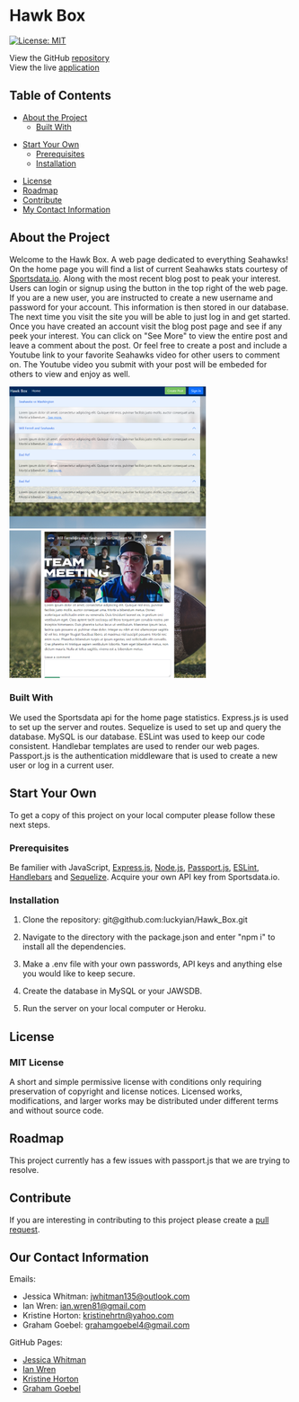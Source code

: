 # Hawk Box

[![License: MIT](https://img.shields.io/badge/License-MIT-yellow.svg)](https://opensource.org/licenses/MIT)

View the GitHub [repository](https://github.com/luckyian/Hawk_Box)  
View the live [application](https://hawkbox.herokuapp.com/)

## Table of Contents

- [About the Project](https://github.com/luckyian/Hawk_Box#about-the-project)
  - [Built With](https://github.com/luckyian/Hawk_Box#built-with)

* [Start Your Own](https://github.com/luckyian/Hawk_Box#start-your-own)
  - [Prerequisites](https://github.com/luckyian/Hawk_Box#prerequisites)
  - [Installation](https://github.com/luckyian/Hawk_Box#installation)

- [License](https://github.com/luckyian/Hawk_Box#license)
- [Roadmap](https://github.com/luckyian/Hawk_Box#roadmap)
- [Contribute](https://github.com/luckyian/Hawk_Box#contribute)
- [My Contact Information](https://github.com/luckyian/Hawk_Box#my-contact-information)

## About the Project

Welcome to the Hawk Box. A web page dedicated to everything Seahawks! On the home page you will find a list of current Seahawks stats courtesy of [Sportsdata.io](https://sportsdata.io/developers/api-documentation/nfl#/free). Along with the most recent blog post to peak your interest. Users can login or signup using the button in the top right of the web page. If you are a new user, you are instructed to create a new username and password for your account. This information is then stored in our database. The next time you visit the site you will be able to just log in and get started. Once you have created an account visit the blog post page and see if any peek your interest. You can click on "See More" to view the entire post and leave a comment about the post. Or feel free to create a post and include a Youtube link to your favorite Seahawks video for other users to comment on. The Youtube video you submit with your post will be embeded for others to view and enjoy as well.

![](./public/images/hawkbox1.PNG) ![](./public/images/hawkbox2.PNG)

### Built With

We used the Sportsdata api for the home page statistics. Express.js is used to set up the server and routes. Sequelize is used to set up and query the database. MySQL is our database. ESLint was used to keep our code consistent. Handlebar templates are used to render our web pages. Passport.js is the authentication middleware that is used to create a new user or log in a current user.

## Start Your Own

To get a copy of this project on your local computer please follow these next steps.

### Prerequisites

Be familier with JavaScript, [Express.js](https://expressjs.com/en/starter/installing.html), [Node.js](https://nodejs.org/en/docs/), [Passport.js](http://www.passportjs.org/docs/), [ESLint](https://eslint.org/docs/user-guide/configuring), [Handlebars](https://handlebarsjs.com/guide/) and [Sequelize](https://sequelize.org/master/manual/getting-started.html). Acquire your own API key from Sportsdata.io.

### Installation

1. Clone the repository:
   git@github.<span></span>com:luckyian/Hawk_Box.git

2. Navigate to the directory with the package.json and enter "npm i" to install all the dependencies.
3. Make a .env file with your own passwords, API keys and anything else you would like to keep secure.
4. Create the database in MySQL or your JAWSDB.
5. Run the server on your local computer or Heroku.

## License

### MIT License

A short and simple permissive license with conditions only requiring preservation of copyright and license notices. Licensed works, modifications, and larger works may be distributed under different terms and without source code.

## Roadmap

This project currently has a few issues with passport.js that we are trying to resolve.

## Contribute

If you are interesting in contributing to this project please create a [pull request](https://github.com/luckyian/Hawk_Box/pulls).

## Our Contact Information

Emails:

- Jessica Whitman: jwhitman135@outlook.com
- Ian Wren: ian.wren81@gmail.com
- Kristine Horton: kristinehrtn@yahoo.com
- Graham Goebel: grahamgoebel4@gmail.com

GitHub Pages:

- [Jessica Whitman](https://github.com/Jessica264365)
- [Ian Wren](https://github.com/luckyian)
- [Kristine Horton](https://github.com/Kristine-1977)
- [Graham Goebel](https://github.com/grahamgoebel)
